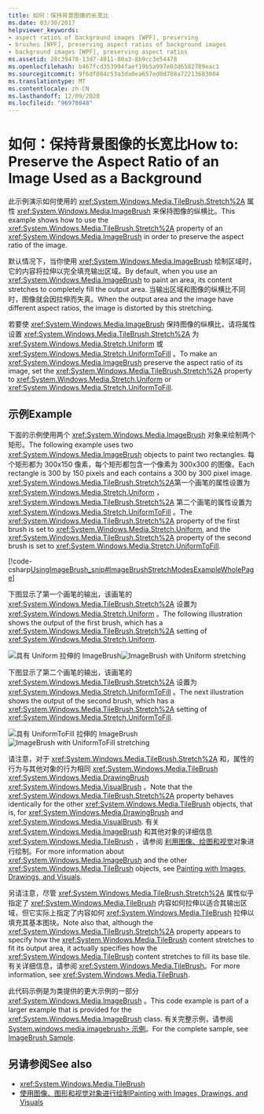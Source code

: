 ```yaml
---
title: 如何：保持背景图像的长宽比
ms.date: 03/30/2017
helpviewer_keywords:
- aspect ratios of background images [WPF], preserving
- brushes [WPF], preserving aspect ratios of background images
- background images [WPF], preserving aspect ratios
ms.assetid: 28c39478-13d7-4011-80a3-8b9cc3e54478
ms.openlocfilehash: b467fcd353994faef19b5a997e03d6582789eac1
ms.sourcegitcommit: 9f6df084c53a3da0ea657ed0d708a72213683084
ms.translationtype: MT
ms.contentlocale: zh-CN
ms.lasthandoff: 12/09/2020
ms.locfileid: "96970848"
---
```

# <a name="how-to-preserve-the-aspect-ratio-of-an-image-used-as-a-background"></a><span data-ttu-id="904bf-102">如何：保持背景图像的长宽比</span><span class="sxs-lookup"><span data-stu-id="904bf-102">How to: Preserve the Aspect Ratio of an Image Used as a Background</span></span>
<span data-ttu-id="904bf-103">此示例演示如何使用的 <xref:System.Windows.Media.TileBrush.Stretch%2A> 属性 <xref:System.Windows.Media.ImageBrush> 来保持图像的纵横比。</span><span class="sxs-lookup"><span data-stu-id="904bf-103">This example shows how to use the <xref:System.Windows.Media.TileBrush.Stretch%2A> property of an <xref:System.Windows.Media.ImageBrush> in order to preserve the aspect ratio of the image.</span></span>  
  
 <span data-ttu-id="904bf-104">默认情况下，当你使用 <xref:System.Windows.Media.ImageBrush> 绘制区域时，它的内容将拉伸以完全填充输出区域。</span><span class="sxs-lookup"><span data-stu-id="904bf-104">By default, when you use an <xref:System.Windows.Media.ImageBrush> to paint an area, its content stretches to completely fill the output area.</span></span> <span data-ttu-id="904bf-105">当输出区域和图像的纵横比不同时，图像就会因拉伸而失真。</span><span class="sxs-lookup"><span data-stu-id="904bf-105">When the output area and the image have different aspect ratios, the image is distorted by this stretching.</span></span>  
  
 <span data-ttu-id="904bf-106">若要使 <xref:System.Windows.Media.ImageBrush> 保持图像的纵横比，请将属性设置 <xref:System.Windows.Media.TileBrush.Stretch%2A> 为 <xref:System.Windows.Media.Stretch.Uniform> 或 <xref:System.Windows.Media.Stretch.UniformToFill> 。</span><span class="sxs-lookup"><span data-stu-id="904bf-106">To make an <xref:System.Windows.Media.ImageBrush> preserve the aspect ratio of its image, set the <xref:System.Windows.Media.TileBrush.Stretch%2A> property to <xref:System.Windows.Media.Stretch.Uniform> or <xref:System.Windows.Media.Stretch.UniformToFill>.</span></span>  
  
## <a name="example"></a><span data-ttu-id="904bf-107">示例</span><span class="sxs-lookup"><span data-stu-id="904bf-107">Example</span></span>  
 <span data-ttu-id="904bf-108">下面的示例使用两个 <xref:System.Windows.Media.ImageBrush> 对象来绘制两个矩形。</span><span class="sxs-lookup"><span data-stu-id="904bf-108">The following example uses two <xref:System.Windows.Media.ImageBrush> objects to paint two rectangles.</span></span> <span data-ttu-id="904bf-109">每个矩形都为 300x150 像素，每个矩形都包含一个像素为 300x300 的图像。</span><span class="sxs-lookup"><span data-stu-id="904bf-109">Each rectangle is 300 by 150 pixels and each contains a 300 by 300 pixel image.</span></span> <span data-ttu-id="904bf-110"><xref:System.Windows.Media.TileBrush.Stretch%2A>第一个画笔的属性设置为 <xref:System.Windows.Media.Stretch.Uniform> ， <xref:System.Windows.Media.TileBrush.Stretch%2A> 第二个画笔的属性设置为 <xref:System.Windows.Media.Stretch.UniformToFill> 。</span><span class="sxs-lookup"><span data-stu-id="904bf-110">The <xref:System.Windows.Media.TileBrush.Stretch%2A> property of the first brush is set to <xref:System.Windows.Media.Stretch.Uniform>, and the <xref:System.Windows.Media.TileBrush.Stretch%2A> property of the second brush is set to <xref:System.Windows.Media.Stretch.UniformToFill>.</span></span>  
  
 [!code-csharp[UsingImageBrush_snip#ImageBrushStretchModesExampleWholePage](~/samples/snippets/csharp/VS_Snippets_Wpf/UsingImageBrush_snip/CSharp/StretchModes.cs#imagebrushstretchmodesexamplewholepage)]  
  
 <span data-ttu-id="904bf-111">下图显示了第一个画笔的输出，该画笔的 <xref:System.Windows.Media.TileBrush.Stretch%2A> 设置为 <xref:System.Windows.Media.Stretch.Uniform> 。</span><span class="sxs-lookup"><span data-stu-id="904bf-111">The following illustration shows the output of the first brush, which has a <xref:System.Windows.Media.TileBrush.Stretch%2A> setting of <xref:System.Windows.Media.Stretch.Uniform>.</span></span>  
  
 <span data-ttu-id="904bf-112">![具有 Uniform 拉伸的 ImageBrush](./media/graphicsmm-imagebrushuniformstretch.jpg "graphicsmm_ImageBrushUniformStretch")</span><span class="sxs-lookup"><span data-stu-id="904bf-112">![ImageBrush with Uniform stretching](./media/graphicsmm-imagebrushuniformstretch.jpg "graphicsmm_ImageBrushUniformStretch")</span></span>  
  
 <span data-ttu-id="904bf-113">下图显示了第二个画笔的输出，该画笔的 <xref:System.Windows.Media.TileBrush.Stretch%2A> 设置为 <xref:System.Windows.Media.Stretch.UniformToFill> 。</span><span class="sxs-lookup"><span data-stu-id="904bf-113">The next illustration shows the output of the second brush, which has a <xref:System.Windows.Media.TileBrush.Stretch%2A> setting of <xref:System.Windows.Media.Stretch.UniformToFill>.</span></span>  
  
 <span data-ttu-id="904bf-114">![具有 UniformToFill 拉伸的 ImageBrush](./media/graphicsmm-imagebrushuniformtofillstretch.jpg "graphicsmm_ImageBrushUniformToFillStretch")</span><span class="sxs-lookup"><span data-stu-id="904bf-114">![ImageBrush with UniformToFill stretching](./media/graphicsmm-imagebrushuniformtofillstretch.jpg "graphicsmm_ImageBrushUniformToFillStretch")</span></span>  
  
 <span data-ttu-id="904bf-115">请注意，对于 <xref:System.Windows.Media.TileBrush.Stretch%2A> 和，属性的行为与其他对象的行为相同 <xref:System.Windows.Media.TileBrush> <xref:System.Windows.Media.DrawingBrush> <xref:System.Windows.Media.VisualBrush> 。</span><span class="sxs-lookup"><span data-stu-id="904bf-115">Note that the <xref:System.Windows.Media.TileBrush.Stretch%2A> property behaves identically for the other <xref:System.Windows.Media.TileBrush> objects, that is, for <xref:System.Windows.Media.DrawingBrush> and <xref:System.Windows.Media.VisualBrush>.</span></span> <span data-ttu-id="904bf-116">有关 <xref:System.Windows.Media.ImageBrush> 和其他对象的详细信息 <xref:System.Windows.Media.TileBrush> ，请参阅 [利用图像、绘图和视觉](painting-with-images-drawings-and-visuals.md)对象进行绘制。</span><span class="sxs-lookup"><span data-stu-id="904bf-116">For more information about <xref:System.Windows.Media.ImageBrush> and the other <xref:System.Windows.Media.TileBrush> objects, see [Painting with Images, Drawings, and Visuals](painting-with-images-drawings-and-visuals.md).</span></span>  
  
 <span data-ttu-id="904bf-117">另请注意，尽管 <xref:System.Windows.Media.TileBrush.Stretch%2A> 属性似乎指定了 <xref:System.Windows.Media.TileBrush> 内容如何拉伸以适合其输出区域，但它实际上指定了内容如何 <xref:System.Windows.Media.TileBrush> 拉伸以填充其基本图块。</span><span class="sxs-lookup"><span data-stu-id="904bf-117">Note also that, although the <xref:System.Windows.Media.TileBrush.Stretch%2A> property appears to specify how the <xref:System.Windows.Media.TileBrush> content stretches to fit its output area, it actually specifies how the <xref:System.Windows.Media.TileBrush> content stretches to fill its base tile.</span></span> <span data-ttu-id="904bf-118">有关详细信息，请参阅 <xref:System.Windows.Media.TileBrush>。</span><span class="sxs-lookup"><span data-stu-id="904bf-118">For more information, see <xref:System.Windows.Media.TileBrush>.</span></span>  
  
 <span data-ttu-id="904bf-119">此代码示例是为类提供的更大示例的一部分 <xref:System.Windows.Media.ImageBrush> 。</span><span class="sxs-lookup"><span data-stu-id="904bf-119">This code example is part of a larger example that is provided for the <xref:System.Windows.Media.ImageBrush> class.</span></span> <span data-ttu-id="904bf-120">有关完整示例，请参阅 [System.windows.media.imagebrush> 示例](https://github.com/Microsoft/WPF-Samples/tree/master/Graphics/ImageBrush)。</span><span class="sxs-lookup"><span data-stu-id="904bf-120">For the complete sample, see [ImageBrush Sample](https://github.com/Microsoft/WPF-Samples/tree/master/Graphics/ImageBrush).</span></span>  
  
## <a name="see-also"></a><span data-ttu-id="904bf-121">另请参阅</span><span class="sxs-lookup"><span data-stu-id="904bf-121">See also</span></span>

- <xref:System.Windows.Media.TileBrush>
- [<span data-ttu-id="904bf-122">使用图像、图形和视觉对象进行绘制</span><span class="sxs-lookup"><span data-stu-id="904bf-122">Painting with Images, Drawings, and Visuals</span></span>](painting-with-images-drawings-and-visuals.md)
